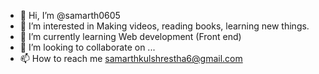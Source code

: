 - 👋 Hi, I’m @samarth0605
- 👀 I’m interested in Making videos, reading books, learning new things.
- 🌱 I’m currently learning Web development (Front end)
- 💞️ I’m looking to collaborate on ...
- 📫 How to reach me samarthkulshrestha6@gmail.com

<!---
samarth0605/samarth0605 is a ✨ special ✨ repository because its `README.md` (this file) appears on your GitHub profile.
You can click the Preview link to take a look at your changes.
--->

